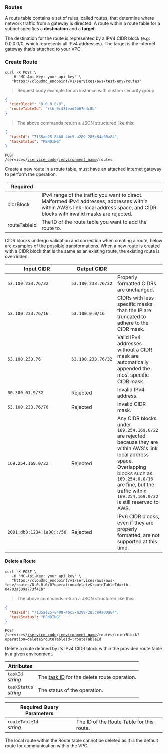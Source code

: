 ### Routes

A route table contains a set of rules, called routes, that determine where network traffic from a gateway is directed.
A route within a route table for a subnet specifies a <b>destination</b> and a <b>target</b>.

The destination for the route is represented by a IPV4 CIDR block (e.g: 0.0.0.0/0, which represents all IPv4 addresses).
The target is the internet gateway that's attached to your VPC.

<!-------------------- CREATE ROUTES -------------------->

### Create Route

```shell
curl -X POST \
   -H "MC-Api-Key: your_api_key" \
   "https://cloudmc_endpoint/v1/services/aws/test-env/routes"
```

> Request body example for an instance with custom security group:

```json
{
  "cidrBlock": "0.0.0.0/0",
  "routeTableId": "rtb-0c43fead9b67edc8b"
}
```

> The above commands return a JSON structured like this:

```json
{
  "taskId": "7135ae25-8488-4bc5-a289-285c84a00a84",
  "taskStatus": "PENDING"
}
```

<code>POST /services/<a href="#administration-service-connections">:service_code</a>/<a href="#administration-environments">:environment_name</a>/routes</code>

Create a new route in a route table, must have an attached internet gateway to perform the operation.

| Required     | &nbsp;                                                                                                                                                                           |
| ------------ | -------------------------------------------------------------------------------------------------------------------------------------------------------------------------------- |
| cidrBlock    | IPv4 range of the traffic you want to direct. Malformed IPv4 addresses, addresses within within AWS’s link-local address space, and CIDR blocks with invalid masks are rejected. |
| routeTableId | The ID of the route table you want to add the route to.                                                                                                                           |

CIDR blocks undergo validation and correction when creating a route, below are examples of the possible transformations. When a new route is created with a CIDR block that is the same as an existing route, the existing route is overridden. 

| Input CIDR              | Output CIDR      | &nbsp;                                                                                                                                                |
| ----------------------- | ---------------- | ----------------------------------------------------------------------------------------------------------------------------------------------------- |
| `53.100.233.76/32`        | `53.100.233.76/32` | Properly formatted CIDRs are unchanged.                                                                                                                |
| `53.100.233.76/16`        | `53.100.0.0/16`    | CIDRs with less specific masks than the IP are truncated to adhere to the CIDR mask.                                                                   |
| `53.100.233.76`           | `53.100.233.76/32` | Valid IPv4 addresses without a CIDR mask are automatically appended the most specific CIDR mask.                                                       |
| `00.300.01.9/32`          | Rejected         | Invalid IPv4 address.                                                                                                                                  |
| `53.100.233.76/70`        | Rejected         | Invalid CIDR mask.                                                                                                                                     |
| `169.254.169.0/22`        | Rejected         | Any CIDR blocks under `169.254.169.0/22` are rejected because they are within AWS's link local address space. Overlapping blocks such as `169.254.0.0/16` are fine, but the traffic within `169.254.169.0/22` is still reserved to AWS. |
| `2001:db8:1234:1a00::/56` | Rejected         | IPv6 CIDR blocks, even if they are properly formatted, are not supported at this time.                                                                 |

<!-------------------- DELETE ROUTES -------------------->

#### Delete a Route
```shell
curl -X POST \
   -H "MC-Api-Key: your_api_key" \
   "https://cloudmc_endpoint/v1/services/aws/aws-tesv/routes/0.0.0.0/0?operation=delete&routeTableId=rtb-04703a509a773f41b"
```

> The above commands return a JSON structured like this:

```json
{
  "taskId": "7135ae25-8488-4bc5-a289-285c84a00a84",
  "taskStatus": "PENDING"
}
```

<code>POST /services/<a href="#administration-service-connections">:service_code</a>/<a href="#administration-environments">:environment_name</a>/routes/:cidrBlock?operation=delete&routeTableId=:routeTableId</code>

Delete a route defined by its IPv4 CIDR block within the provided route table in a given [environment](#administration-environments).

| Attributes                 | &nbsp;                                        |
|----------------------------|-----------------------------------------------|
| `taskId` <br/>*string*     | The [task ID](#tasks) for the delete route operation. |
| `taskStatus` <br/>*string* | The status of the operation.                  |

| Required Query Parameters     | &nbsp;                                        |
|-------------------------------|-----------------------------------------------|
| `routeTableId` <br/>*string*  | The ID of the Route Table for this route.     |


<aside class="notice">
The local route within the Route table cannot be deleted as it is the default route for communication within the VPC.
</aside>
